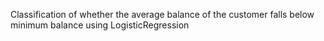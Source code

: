 Classification of whether the average balance of the customer falls below minimum balance using LogisticRegression  

